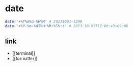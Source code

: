 # date

```sh
date '+%Y%m%d-%H%M' # 20231001-1200
date '+%Y-%m-%dT%H:%M:%S%:z' # 2023-10-01T12:00:49+09:00
```

## link
- [[terminal]]
- [[formatter]]
